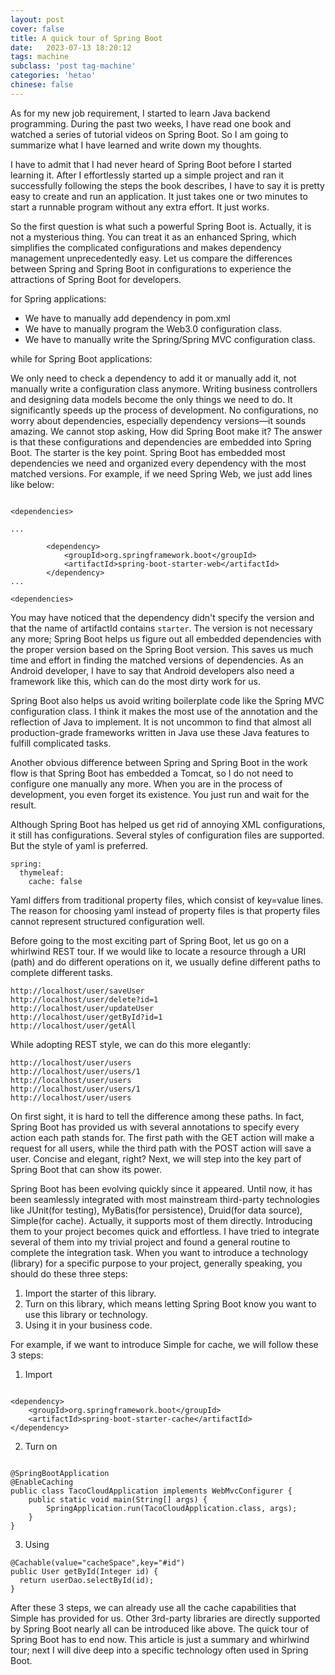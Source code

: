 ```yaml
---
layout: post
cover: false
title: A quick tour of Spring Boot
date:   2023-07-13 18:20:12
tags: machine
subclass: 'post tag-machine'
categories: 'hetao'
chinese: false
---
```


As for my new job requirement, I started to learn Java backend programming. During the past two weeks, I have read one book and watched a series of tutorial videos on Spring Boot. So I am going to summarize what I have learned and write down my thoughts.

I have to admit that I had never heard of Spring Boot before I started learning it. After I effortlessly started up a simple project and ran it successfully following the steps the book describes, I have to say it is pretty easy to create and run an application. It just takes one or two minutes to start a runnable program without any extra effort. It just works.

So the first question is what such a powerful Spring Boot is. Actually, it is not a mysterious thing. You can treat it as an enhanced Spring, which simplifies the complicated configurations and makes dependency management unprecedentedly easy. Let us compare the differences between Spring and Spring Boot in configurations to experience the attractions of Spring Boot for developers.

for Spring applications:

* We have to manually add dependency in pom.xml
* We have to manually program the Web3.0 configuration class.
* We have to manually write the Spring/Spring MVC configuration class.

while for Spring Boot applications:

We only need to check a dependency to add it or manually add it, not manually write a configuration class anymore. Writing business controllers and designing data models become the only things we need to do. It significantly speeds up the process of development. No configurations, no worry about dependencies, especially dependency versions—it sounds amazing. We cannot stop asking, How did Spring Boot make it? The answer is that these configurations and dependencies are embedded into Spring Boot. The starter is the key point. Spring Boot has embedded most dependencies we need and organized every dependency with the most matched versions. For example, if we need Spring Web, we just add lines like below:

```

<dependencies>

...

        <dependency>
            <groupId>org.springframework.boot</groupId>
            <artifactId>spring-boot-starter-web</artifactId>
        </dependency>
...

<dependencies>
```

You may have noticed that the dependency didn't specify the version and that the name of artifactId contains `starter`. The version is not necessary any more; Spring Boot helps us figure out all embedded dependencies with the proper version based on the Spring Boot version. This saves us much time and effort in finding the matched versions of dependencies. As an Android developer, I have to say that Android developers also need a framework like this, which can do the most dirty work for us.

Spring Boot also helps us avoid writing boilerplate code like the Spring MVC configuration class. I think it makes the most use of the annotation and the reflection of Java to implement. It is not uncommon to find that almost all production-grade frameworks written in Java use these Java features to fulfill complicated tasks.

Another obvious difference between Spring and Spring Boot in the work flow is that Spring Boot has embedded a Tomcat, so I do not need to configure one manually any more. When you are in the process of development, you even forget its existence. You just run and wait for the result. 

Although Spring Boot has helped us get rid of annoying XML configurations, it still has configurations. Several styles of configuration files are supported. But the style of yaml is preferred.

```
spring:
  thymeleaf:
    cache: false
```
Yaml differs from traditional property files, which consist of key=value lines. The reason for choosing yaml instead of property files is that property files cannot represent structured configuration well.

Before going to the most exciting part of Spring Boot, let us go on a whirlwind REST tour.
If we would like to locate a resource through a URI (path) and do different operations on it, we usually define different paths to complete different tasks.

```
http://localhost/user/saveUser
http://localhost/user/delete?id=1
http://localhost/user/updateUser
http://localhost/user/getById?id=1
http://localhost/user/getAll

```
While adopting REST style, we can do this more elegantly:

```
http://localhost/user/users
http://localhost/user/users/1
http://localhost/user/users
http://localhost/user/users/1
http://localhost/user/users

```
On first sight, it is hard to tell the difference among these paths. In fact, Spring Boot has provided us with several annotations to specify every action each path stands for. The first path with the GET action will make a request for all users, while the third path with the POST action will save a user. Concise and elegant, right? Next, we will step into the key part of Spring Boot that can show its power. 

Spring Boot has been evolving quickly since it appeared. Until now, it has been seamlessly integrated with most mainstream third-party technologies like JUnit(for testing), MyBatis(for persistence), Druid(for data source), Simple(for cache). Actually, it supports most of them directly. Introducing them to your project becomes quick and effortless. I have tried to integrate several of them into my trivial project and found a general routine to complete the integration task. When you want to introduce a technology (library) for a specific purpose to your project, generally speaking, you should do these three steps:

1. Import the starter of this library.
2. Turn on this library, which means letting Spring Boot know you want to use this library or technology.
3. Using it in your business code.

For example, if we want to introduce Simple for cache, we will follow these 3 steps:


1. Import

```

<dependency>
    <groupId>org.springframework.boot</groupId>
    <artifactId>spring-boot-starter-cache</artifactId>
</dependency>

```
2. Turn on

```

@SpringBootApplication
@EnableCaching
public class TacoCloudApplication implements WebMvcConfigurer {
    public static void main(String[] args) {
        SpringApplication.run(TacoCloudApplication.class, args);
    }
}

```
3. Using

```
@Cachable(value="cacheSpace",key="#id")
public User getById(Integer id) {
  return userDao.selectById(id);
}

```

After these 3 steps, we can already use all the cache capabilities that Simple has provided for us. Other 3rd-party libraries are directly supported by Spring Boot nearly all can be introduced like above. The quick tour of Spring Boot has to end now. This article is just a summary and whirlwind tour; next I will dive deep into a specific technology often used in Spring Boot.


